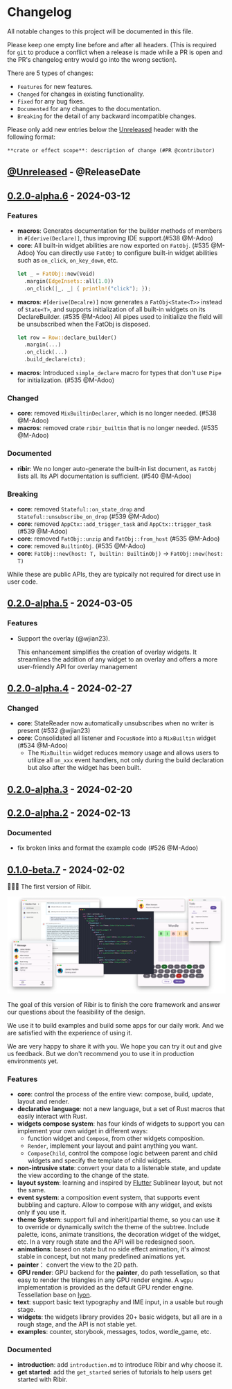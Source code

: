 # Changelog

All notable changes to this project will be documented in this file.

Please keep one empty line before and after all headers. (This is required for `git` to produce a conflict when a release is made while a PR is open and the PR's changelog entry would go into the wrong section).

There are 5 types of changes:

- `Features` for new features.
- `Changed` for changes in existing functionality.
- `Fixed` for any bug fixes.
- `Documented` for any changes to the documentation.
- `Breaking` for the detail of any backward incompatible changes.

Please only add new entries below the [Unreleased](#unreleased---releasedate) header with the following format:

``` md
**crate or effect scope**: description of change (#PR @contributor)
```

<!-- next-header -->

## [@Unreleased] - @ReleaseDate

## [0.2.0-alpha.6] - 2024-03-12

### Features

- **macros**: Generates documentation for the builder methods of members in `#[derive(Declare)]`, thus improving IDE support.(#538 @M-Adoo)
- **core**: All built-in widget abilities are now exported on `FatObj`. (#535 @M-Adoo)
  You can directly use `FatObj` to configure built-in widget abilities such as `on_click`, `on_key_down`, etc.
  ```rust
  let _ = FatObj::new(Void)
    .margin(EdgeInsets::all(1.0))
    .on_click(|_, _| { println!("click"); });
  ```
- **macros**: `#[derive(Decalre)]` now generates a `FatObj<State<T>>` instead of `State<T>`, and supports initialization of all built-in widgets on its DeclareBuilder. (#535 @M-Adoo) 
  All pipes used to initialize the field will be unsubscribed when the FatObj is disposed.
  ```rust
  let row = Row::declare_builder()
    .margin(...)
    .on_click(...)
    .build_declare(ctx);
  ```
- **macros**: Introduced `simple_declare` macro for types that don't use `Pipe` for initialization. (#535 @M-Adoo)

### Changed

- **core**: removed `MixBuiltinDeclarer`, which is no longer needed. (#538 @M-Adoo)
- **macros**: removed crate `ribir_builtin` that is no longer needed. (#535 @M-Adoo)

### Documented

- **ribir**: We no longer auto-generate the built-in list document, as `FatObj` lists all. Its API documentation is sufficient. (#540 @M-Adoo)


### Breaking

- **core**: removed `Stateful::on_state_drop` and `Stateful::unsubscribe_on_drop` (#539 @M-Adoo)
- **core**: removed `AppCtx::add_trigger_task` and `AppCtx::trigger_task` (#539 @M-Adoo)
- **core**: removed `FatObj::unzip` and `FatObj::from_host` (#535 @M-Adoo)
- **core**: removed `BuiltinObj`. (#535 @M-Adoo)
- **core**: `FatObj::new(host: T, builtin: BuiltinObj)` -> `FatObj::new(host: T)`

While these are public APIs, they are typically not required for direct use in user code.


## [0.2.0-alpha.5] - 2024-03-05

### Features

- Support the overlay (@wjian23).

   This enhancement simplifies the creation of overlay widgets. It streamlines the addition of any widget to an overlay and offers a more user-friendly API for overlay management

## [0.2.0-alpha.4] - 2024-02-27

### Changed

- **core**: StateReader now automatically unsubscribes when no writer is present (#532 @wjian23)
- **core**: Consolidated all listener and `FocusNode` into a `MixBuiltin` widget (#534 @M-Adoo)
  - The `MixBuiltin` widget reduces memory usage and allows users to utilize all `on_xxx` event handlers, not only during the build declaration but also after the widget has been built.

## [0.2.0-alpha.3] - 2024-02-20

## [0.2.0-alpha.2] - 2024-02-13

### Documented

- fix broken links and format the example code (#526 @M-Adoo)

## [0.1.0-beta.7](https://github.com/RibirX/Ribir/compare/ribir-v0.1.0-alpha.0...ribir-v0.1.0-beta.7) - 2024-02-02

🎉🎉🎉 The first version of Ribir.

![background](./static/hero-banner.png)

The goal of this version of Ribir is to finish the core framework and answer our questions about the feasibility of the design.

We use it to build examples and build some apps for our daily work. And we are satisfied with the experience of using it.

We are very happy to share it with you. We hope you can try it out and give us feedback. But we don't recommend you to use it in production environments yet.

### Features

- **core**: control the process of the entire view: compose, build, update, layout and render.
- **declarative language**: not a new language, but a set of Rust macros that easily interact with Rust.
- **widgets compose system**: has four kinds of widgets to support you can implement your own widget in different ways:
  - function widget and `Compose`, from other widgets composition.
  - `Render`, implement your layout and paint anything you want.
  - `ComposeChild`, control the compose logic between parent and child widgets and specify the template of child widgets.
- **non-intrusive state**: convert your data to a listenable state, and update the view according to the change of the state.
- **layout system**: learning and inspired by [Flutter](https://flutter.dev/) Sublinear layout, but not the same.
- **event system**: a composition event system, that supports event bubbling and capture. Allow to compose with any widget, and exists only if you use it.
- **theme System**: support full and inherit/partial theme, so you can use it to override or dynamically switch the theme of the subtree. Include palette, icons, animate transitions, the decoration widget of the widget, etc. In a very rough state and the API will be redesigned soon.
- **animations**: based on state but no side effect animation, it's almost stable in concept, but not many predefined animations yet.
- **painter**： convert the view to the 2D path.
- **GPU render**: GPU backend for the **painter**, do path tessellation, so that easy to render the triangles in any GPU render engine. A `wgpu` implementation is provided as the default GPU render engine. Tessellation base on [lyon](https://github.com/nical/lyon).
- **text**: support basic text typography and IME input, in a usable but rough stage.
- **widgets**: the widgets library provides 20+ basic widgets, but all are in a rough stage, and the API is not stable yet.
- **examples**: counter, storybook, messages, todos, wordle\_game, etc.

### Documented

<!-- next-url -->
[@Unreleased]: https://github.com/RibirX/Ribir/compare/ribir-v0.2.0-alpha.6...HEAD
[0.2.0-alpha.6]: https://github.com/RibirX/Ribir/compare/ribir-v0.2.0-alpha.5...ribir-v0.2.0-alpha.6
[0.2.0-alpha.5]: https://github.com/RibirX/Ribir/compare/ribir-v0.2.0-alpha.4...ribir-v0.2.0-alpha.5
[0.2.0-alpha.4]: https://github.com/RibirX/Ribir/compare/ribir-v0.2.0-alpha.3...ribir-v0.2.0-alpha.4
[0.2.0-alpha.3]: https://github.com/RibirX/Ribir/compare/ribir-v0.2.0-alpha.2...ribir-v0.2.0-alpha.3
[0.2.0-alpha.2]: https://github.com/RibirX/Ribir/compare/ribir-v0.2.0-alpha.1...ribir-v0.2.0-alpha.2

- **introduction**: add `introduction.md` to introduce Ribir and why choose it.
- **get started**: add the `get_started` series of tutorials to help users get started with Ribir.
